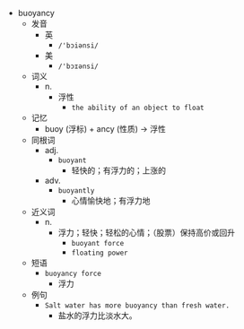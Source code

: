 - buoyancy
  - 发音
    - 英
      - `/'bɔiənsi/`
    - 美
      - `/'bɔɪənsi/`
  - 词义
    - n.
      - 浮性
        - `the ability of an object to float`
  - 记忆
    - buoy (浮标) + ancy (性质) → 浮性
  - 同根词
    - adj.
      - `buoyant`
        - 轻快的；有浮力的；上涨的
    - adv.
      - `buoyantly`
        - 心情愉快地；有浮力地
  - 近义词
    - n.
      - 浮力；轻快；轻松的心情；（股票）保持高价或回升
        - `buoyant force`
        - `floating power`
  - 短语
    - `buoyancy force`
      - 浮力 
  - 例句
    - `Salt water has more buoyancy than fresh water.`
      - 盐水的浮力比淡水大。


